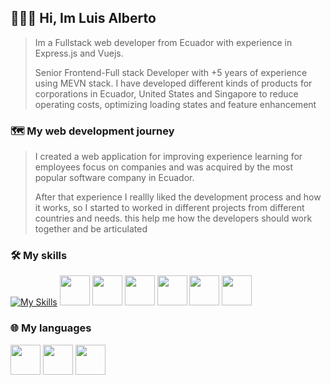 ## 👨🏽‍💻 Hi, Im Luis Alberto
>Im a Fullstack web developer from Ecuador with experience in Express.js and Vuejs.
>
>Senior Frontend-Full stack Developer with +5 years of experience using MEVN stack. I have developed different kinds of products for corporations in Ecuador, United States and Singapore to reduce operating costs, optimizing loading states and feature enhancement

### 🗺 My web development journey
>I created a web application for improving experience learning for employees focus on companies and was acquired by the most popular software company in Ecuador.
>
>After that experience I reallly liked the development process and how it works, so I started to worked in different projects from different countries and needs.
>this help me how the developers should work together and be articulated


### 🛠 My skills
[![My Skills](https://skillicons.dev/icons?i=js,html,css,wasm)](https://skillicons.dev)
<img src="./icons/Firebase-Dark.svg" width="48">
<img src="./icons/Figma-Dark.svg" width="48">
<img src="./icons/ExpressJS-Dark.svg" width="48">
<img src="./icons/MongoDB.svg" width="48">
<img src="./icons/Netlify-Dark.svg" width="48">
<img src="./icons/VueJS-Dark.svg" width="48">

### 🌐 My languages
<img src="./icons/JavaScript.svg" width="48"> 
<img src="./icons/TypeScript.svg" width="48"> 
<img src="./icons/CSS.svg" width="48">
